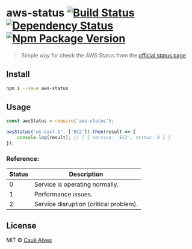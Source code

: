 # aws-status [![Build Status](https://travis-ci.org/cauealves/aws-status.svg?branch=master)](https://travis-ci.org/cauealves/aws-status) [![Dependency Status](https://david-dm.org/cauealves/aws-status.svg?style=flat-square)](https://david-dm.org/cauealves/aws-status) [![Npm Package Version](https://img.shields.io/npm/v/aws-status.svg?style=flat-square)](https://www.npmjs.org/package/aws-status)

> Simple way for check the AWS Status from the [official status page](http://status.aws.amazon.com/)

## Install

```bash
npm i --save aws-status
```

## Usage

```js
const awsStatus = require('aws-status');

awsStatus('us-east-1', ['EC2']).then(result => {
    console.log(result); // [ { service: 'EC2', status: 0 } ]
});
```

### Reference:

Status  | Description
---        | ---
0 | Service is operating normally.
1 | Performance issues.
2 | Service disruption (critical problem).

## License

MIT © [Cauê Alves](http://cauealves.com)

